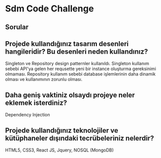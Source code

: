 # Sdm Code Challenge

## Sorular

## Projede kullandığınız tasarım desenleri hangileridir? Bu desenleri neden kullandınız?

Singleton ve Repository design patternler kullanıldı.
Singleton kullanım sebebi API'ya gelen her requsette yeni bir instance oluşturma gereksinimi olmaması.
Repository kullanım sebebi database işlemlerinin daha dinamik olması ve kullanımının zorunlu olması.

## Daha geniş vaktiniz olsaydı projeye neler eklemek isterdiniz?

Dependency Injection

## Projede kullandığınız teknolojiler ve kütüphaneler dışındaki tecrübeleriniz nelerdir?

HTML5, CSS3, React JS, Jquery, NOSQL (MongoDB)
